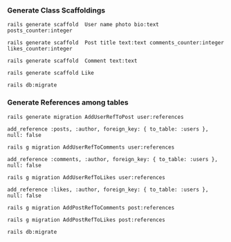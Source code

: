 ### Generate Class Scaffoldings
```
rails generate scaffold  User name photo bio:text posts_counter:integer
```

```
rails generate scaffold  Post title text:text comments_counter:integer likes_counter:integer
```

```
rails generate scaffold  Comment text:text 
```

```
rails generate scaffold Like
```

```
rails db:migrate
```
### Generate References among tables

```
rails generate migration AddUserRefToPost user:references
```
```
add_reference :posts, :author, foreign_key: { to_table: :users }, null: false
```

```
rails g migration AddUserRefToComments user:references
```
```
add_reference :comments, :author, foreign_key: { to_table: :users }, null: false
```

```
rails g migration AddUserRefToLikes user:references
```
```
add_reference :likes, :author, foreign_key: { to_table: :users }, null: false
```

```
rails g migration AddPostRefToComments post:references
```

```
rails g migration AddPostRefToLikes post:references
```

```
rails db:migrate
```
